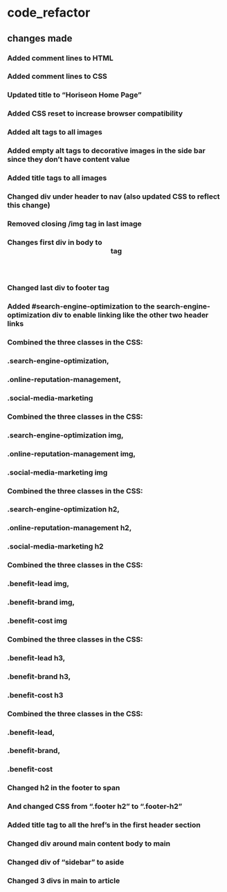 # code_refactor

## changes made

### Added comment lines to HTML

### Added comment lines to CSS

### Updated title to “Horiseon Home Page”

### Added CSS reset to increase browser compatibility

### Added alt tags to all images 

### Added empty alt tags to decorative images in the side bar since they don’t have content value

### Added title tags to all images

### Changed div under header to nav (also updated CSS to reflect this change)

### Removed closing /img tag in last image

### Changes first div in body to <header> tag

### Changed last div to footer tag

### Added #search-engine-optimization to the search-engine-optimization div to enable linking like the other two header links

### Combined the three classes in the CSS: 
### .search-engine-optimization, 
### .online-reputation-management,
### .social-media-marketing

### Combined the three classes in the CSS:
### .search-engine-optimization img,
### .online-reputation-management img,
### .social-media-marketing img

### Combined the three classes in the CSS:
### .search-engine-optimization h2,
### .online-reputation-management h2,
### .social-media-marketing h2

### Combined the three classes in the CSS:
### .benefit-lead img,
### .benefit-brand img,
### .benefit-cost img

### Combined the three classes in the CSS:
### .benefit-lead h3,
### .benefit-brand h3,
### .benefit-cost h3

### Combined the three classes in the CSS:
### .benefit-lead,
### .benefit-brand,
### .benefit-cost

###  Changed h2 in the footer to span
###  And changed CSS from “.footer h2” to “.footer-h2”


###  Added title tag to all the href’s in the first header section

###  Changed div around main content body to main

### Changed div of “sidebar” to aside

### Changed 3 divs in main to article